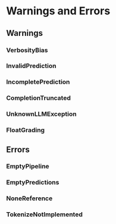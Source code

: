 # Warnings and Errors

## Warnings

### VerbosityBias

### InvalidPrediction

### IncompletePrediction

### CompletionTruncated

### UnknownLLMException

### FloatGrading

## Errors

### EmptyPipeline

### EmptyPredictions

### NoneReference

### TokenizeNotImplemented
